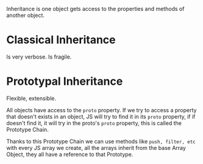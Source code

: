 Inheritance is one object gets access to the properties and methods of another object.

# Classical Inheritance
Is very verbose. Is fragile.

# Prototypal Inheritance
Flexible, extensible.

All objects have access to the `proto` property. If we try to access a property that doesn't exists in an object, JS will try to find it in its `proto` property, if if doesn't find it, it will try in the proto's `proto` property, this is called the Prototype Chain.

Thanks to this Prototype Chain we can use methods like `push, filter, etc` with every JS array we create, all the arrays inherit from the base Array Object, they all have a reference to that Prototype.